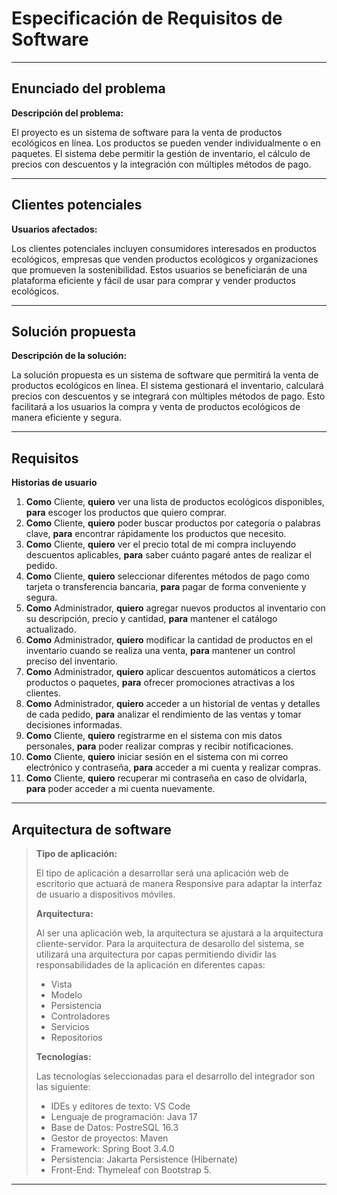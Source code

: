 # Especificación de Requisitos de Software

---

## Enunciado del problema

**Descripción del problema:**

El proyecto es un sistema de software para la venta de productos ecológicos en línea. Los productos se pueden vender individualmente o en paquetes. El sistema debe permitir la gestión de inventario, el cálculo de precios con descuentos y la integración con múltiples métodos de pago.

---

## Clientes potenciales

**Usuarios afectados:**

Los clientes potenciales incluyen consumidores interesados en productos ecológicos, empresas que venden productos ecológicos y organizaciones que promueven la sostenibilidad. Estos usuarios se beneficiarán de una plataforma eficiente y fácil de usar para comprar y vender productos ecológicos.

---

## Solución propuesta

**Descripción de la solución:**

La solución propuesta es un sistema de software que permitirá la venta de productos ecológicos en línea. El sistema gestionará el inventario, calculará precios con descuentos y se integrará con múltiples métodos de pago. Esto facilitará a los usuarios la compra y venta de productos ecológicos de manera eficiente y segura.

---

## Requisitos

**Historias de usuario**

1. **Como** Cliente, **quiero** ver una lista de productos ecológicos disponibles, **para** escoger los productos que quiero comprar.
2. **Como** Cliente, **quiero** poder buscar productos por categoría o palabras clave, **para** encontrar rápidamente los productos que necesito.
3. **Como** Cliente, **quiero** ver el precio total de mi compra incluyendo descuentos aplicables, **para** saber cuánto pagaré antes de realizar el pedido.
4. **Como** Cliente, **quiero** seleccionar diferentes métodos de pago como tarjeta o transferencia bancaria, **para** pagar de forma conveniente y segura.
5. **Como** Administrador, **quiero** agregar nuevos productos al inventario con su descripción, precio y cantidad, **para** mantener el catálogo actualizado.
6. **Como** Administrador, **quiero** modificar la cantidad de productos en el inventario cuando se realiza una venta, **para** mantener un control preciso del inventario.
7. **Como** Administrador, **quiero** aplicar descuentos automáticos a ciertos productos o paquetes, **para** ofrecer promociones atractivas a los clientes.
8. **Como** Administrador, **quiero** acceder a un historial de ventas y detalles de cada pedido, **para** analizar el rendimiento de las ventas y tomar decisiones informadas.
9. **Como** Cliente, **quiero** registrarme en el sistema con mis datos personales, **para** poder realizar compras y recibir notificaciones.
10. **Como** Cliente, **quiero** iniciar sesión en el sistema con mi correo electrónico y contraseña, **para** acceder a mi cuenta y realizar compras.
11. **Como** Cliente, **quiero** recuperar mi contraseña en caso de olvidarla, **para** poder acceder a mi cuenta nuevamente.

---

## Arquitectura de software

> **Tipo de aplicación:**
>
> El tipo de aplicación a desarrollar será una aplicación web de escritorio que actuará de manera Responsive para adaptar la interfaz de usuario a dispositivos móviles.
>
> **Arquitectura:**
>
> Al ser una aplicación web, la arquitectura se ajustará a la arquitectura cliente-servidor.
Para la arquitectura de desarollo del sistema, se utilizará una arquitectura por capas permitiendo dividir las responsabilidades de la aplicación en diferentes capas:
> + Vista
> + Modelo
> + Persistencia
> + Controladores
> + Servicios
> + Repositorios
>
> **Tecnologías:**
>
> Las tecnologías seleccionadas para el desarrollo del integrador son las siguiente:
> + IDEs y editores de texto: VS Code
> + Lenguaje de programación: Java 17
> + Base de Datos: PostreSQL 16.3
> + Gestor de proyectos: Maven
> + Framework: Spring Boot 3.4.0
> + Persistencia: Jakarta Persistence (Hibernate)
> + Front-End: Thymeleaf con Bootstrap 5.
---
